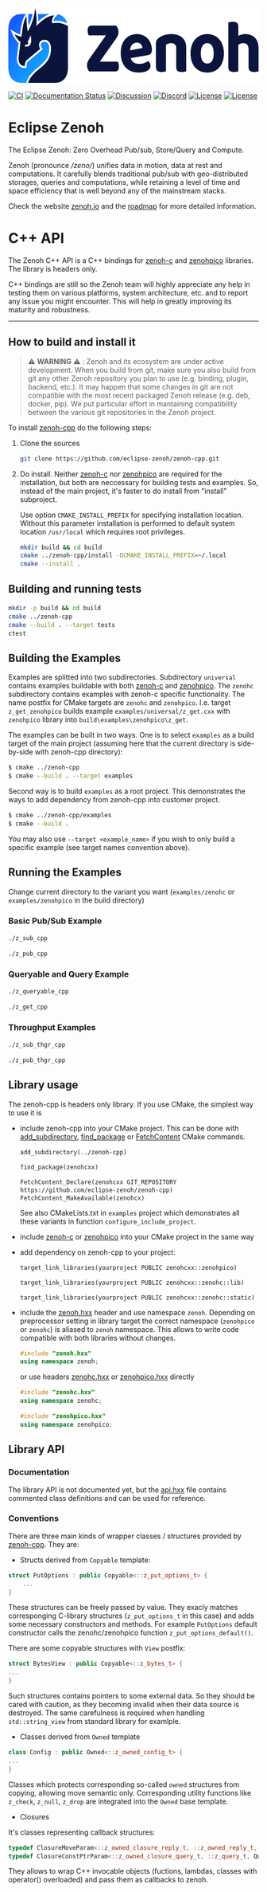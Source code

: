 <img src="https://raw.githubusercontent.com/eclipse-zenoh/zenoh/master/zenoh-dragon.png" height="150">

[![CI](https://github.com/eclipse-zenoh/zenoh-cpp/workflows/CI/badge.svg)](https://github.com/eclipse-zenoh/zenoh-cpp/actions?query=workflow%3A%22CI%22)
[![Documentation Status](https://readthedocs.org/projects/zenoh-cpp/badge/?version=latest)](https://zenoh-cpp.readthedocs.io/en/latest/?badge=latest)
[![Discussion](https://img.shields.io/badge/discussion-on%20github-blue)](https://github.com/eclipse-zenoh/roadmap/discussions)
[![Discord](https://img.shields.io/badge/chat-on%20discord-blue)](https://discord.gg/2GJ958VuHs)
[![License](https://img.shields.io/badge/License-EPL%202.0-blue)](https://choosealicense.com/licenses/epl-2.0/)
[![License](https://img.shields.io/badge/License-Apache%202.0-blue.svg)](https://opensource.org/licenses/Apache-2.0)

# Eclipse Zenoh
The Eclipse Zenoh: Zero Overhead Pub/sub, Store/Query and Compute.

Zenoh (pronounce _/zeno/_) unifies data in motion, data at rest and computations. It carefully blends traditional pub/sub with geo-distributed storages, queries and computations, while retaining a level of time and space efficiency that is well beyond any of the mainstream stacks.

Check the website [zenoh.io](http://zenoh.io) and the [roadmap](https://github.com/eclipse-zenoh/roadmap) for more detailed information.

# C++ API

The Zenoh C++ API is a C++ bindings for [zenoh-c] and [zenohpico] libraries. The library is headers only.


C++ bindings are still so the Zenoh team will highly appreciate any help in testing them on various platforms, system architecture, etc. and to report any issue you might encounter. This will help in greatly improving its maturity and robustness.

-------------------------------
## How to build and install it 

> :warning: **WARNING** :warning: : Zenoh and its ecosystem are under active development. When you build from git, make sure you also build from git any other Zenoh repository you plan to use (e.g. binding, plugin, backend, etc.). It may happen that some changes in git are not compatible with the most recent packaged Zenoh release (e.g. deb, docker, pip). We put particular effort in mantaining compatibility between the various git repositories in the Zenoh project.

To install [zenoh-cpp] do the following steps:

1. Clone the sources

   ```bash
   git clone https://github.com/eclipse-zenoh/zenoh-cpp.git
   ```

2. Do install. 
   Neither [zenoh-c] nor [zenohpico] are required for the installation, but both are neccessary for building tests and examples. So, instead of the main project, it's faster to do install from "install" subproject.

   Use option `CMAKE_INSTALL_PREFIX` for specifying installation location. Without this parameter installation is performed to default system location `/usr/local` which requires root privileges.

    ```bash
    mkdir build && cd build
    cmake ../zenoh-cpp/install -DCMAKE_INSTALL_PREFIX=~/.local
    cmake --install .
    ```

## Building and running tests

```bash
mkdir -p build && cd build 
cmake ../zenoh-cpp
cmake --build . --target tests
ctest
```

## Building the Examples

Examples are splitted into two subdirectories. Subdirectory `universal` contains examples buildable with both [zenoh-c] and [zenohpico]. The `zenohc` subdirectory contains examples with zenoh-c specific functionality. The name postfix for CMake targets are `zenohc` and `zenohpico`. I.e. target `z_get_zenohpico` builds example `examples/universal/z_get.cxx` with `zenohpico` library into `build\examples\zenohpico\z_get`.

The examples can be built in two ways. One is to select `examples` as a build target of the main project (assuming here that the current directory is side-by-side with zenoh-cpp directory):

```bash
$ cmake ../zenoh-cpp
$ cmake --build . --target examples
```

Second way is to build `examples` as a root project. This demonstrates the ways to add dependency from zenoh-cpp into customer project.

```bash
$ cmake ../zenoh-cpp/examples
$ cmake --build .
```

You may also use `--target <example_name>` if you wish to only build a specific example (see target names convention above).

## Running the Examples

Change current directory to the variant you want (`examples/zenohc` or `examples/zenohpico` in the build directory)

### Basic Pub/Sub Example
```bash
./z_sub_cpp
```

```bash
./z_pub_cpp
```

### Queryable and Query Example
```bash
./z_queryable_cpp
```

```bash
./z_get_cpp
```

### Throughput Examples
```bash
./z_sub_thgr_cpp
```

```bash
./z_pub_thgr_cpp
```

## Library usage

The zenoh-cpp is headers only library. If you use CMake, the simplest way to use it is

- include zenoh-cpp into your CMake project. This can be done with [add_subdirectory], [find_package] or [FetchContent] CMake commands.
  ```
  add_subdirectory(../zenoh-cpp)
  ```
  ```
  find_package(zenohcxx)
  ```
  ```
  FetchContent_Declare(zenohcxx GIT_REPOSITORY https://github.com/eclipse-zenoh/zenoh-cpp)
  FetchContent_MakeAvailable(zenohcx)
  ```
   See also CMakeLists.txt in `examples` project which demonstrates all these variants in function `configure_include_project`.

- include [zenoh-c] or [zenohpico] into your CMake project in the same way

- add dependency on zenoh-cpp to your project:
   ```
   target_link_libraries(yourproject PUBLIC zenohcxx::zenohpico)
   ```
   ```
   target_link_libraries(yourproject PUBLIC zenohcxx::zenohc::lib)
   ```
   ```
   target_link_libraries(yourproject PUBLIC zenohcxx::zenohc::static)
   ```

- include the [zenoh.hxx] header and use namespace `zenoh`. Depending on preprocessor setting in library target the correct namespace (`zenohpico` or `zenohc`) is aliased to `zenoh` namespace. This allows to write code compatible with both libraries without changes.
    ```C++
    #include "zenoh.hxx"
    using namespace zenoh;
    ```
    or use headers [zenohc.hxx] or [zenohpico.hxx] directly 
    ```C++
    #include "zenohc.hxx"
    using namespace zenohc;
    ```
    ```C++
    #include "zenohpico.hxx"
    using namespace zenohpico;
    ```

## Library API

### Documentation

The library API is not documented yet, but the [api.hxx] file contains commented class definitions and can be used for reference.

### Conventions

There are three main kinds of wrapper classes / structures provided by [zenoh-cpp]. They are:

* Structs derived from `Copyable` template:

```C++
struct PutOptions : public Copyable<::z_put_options_t> {
    ...
}
```

These structures can be freely passed by value. They exacly matches corresponging C-library structures (`z_put_options_t` in this case) and adds some necessary constructors and methods. For example `PutOptions` default constructor calls the zenohc/zenohpico function `z_put_options_default()`.

There are some copyable structures with `View` postfix:

```C++
struct BytesView : public Copyable<::z_bytes_t> {
...
}
```

Such structures contains pointers to some external data. So they should be cared with caution, as they becoming invalid when their data source is destroyed. The same carefulness is required when handling `std::string_view` from standard library for examlple.

* Classes derived from `Owned` template

```C++
class Config : public Owned<::z_owned_config_t> {
...
}
```

Classes which protects corresponding so-called `owned` structures from copying, allowing move semantic only. Corresponding utility functions like `z_check`, `z_null`, `z_drop` are integrated into the `Owned` base template.

* Closures

It's classes representing callback structures:
```C++
typedef ClosureMoveParam<::z_owned_closure_reply_t, ::z_owned_reply_t, Reply> ClosureReply;
typedef ClosureConstPtrParam<::z_owned_closure_query_t, ::z_query_t, Query> ClosureQuery;
```

They allows to wrap C++ invocable objects (fuctions, lambdas, classes with operator() overloaded) and pass them as callbacks to zenoh.


[zenoh-c]: https://github.com/eclipse-zenoh/zenoh-c
[zenoh-cpp]: https://github.com/eclipse-zenoh/zenoh-cpp
[zenohpico]: https://github.com/eclipse-zenoh/zenoh-pico
[zenoh.hxx]: https://github.com/eclipse-zenoh/zenoh-cpp/blob/main/include/zenoh.hxx 
[zenohc.hxx]: https://github.com/eclipse-zenoh/zenoh-cpp/blob/main/include/zenohc.hxx 
[zenohpico.hxx]: https://github.com/eclipse-zenoh/zenoh-cpp/blob/main/include/zenohpico.hxx 
[api.hxx]: https://github.com/eclipse-zenoh/zenoh-cpp/blob/main/include/zenohcxx/api.hxx 
[add_subdirectory]: https://cmake.org/cmake/help/latest/command/add_subdirectory.html
[find_package]: https://cmake.org/cmake/help/latest/command/find_package.html
[FetchContent]: https://cmake.org/cmake/help/latest/module/FetchContent.html

